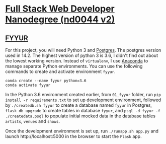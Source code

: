 # [Full Stack Web Developer Nanodegree (nd0044 v2)](https://github.com/udacity/FSND)



## [FYYUR](https://github.com/tsunghuanghsieh/udacity/tree/main/nd0044/01_fyyur)
For this project, you will need Python 3 and [Postgres](https://formulae.brew.sh/formula/postgresql). The postgres version used in 14.2. The highest version of python 3 is 3.6, I didn't find out about the lowest working version. Instead of `virtualenv`, I use [Anaconda](https://www.anaconda.com/products/distribution) to manage separate Python environments. You can use the following commands to create and activate environment `fyyur`.

```
conda create --name fyyur python=3.6
conda activate fyyur
```

In the Python 3.6 environment created earlier, from `01_fyyur` folder, run `pip install -r requirements.txt` to set up development environment, followed by `./createdb.sh fyyur` to create a database named `fyyur` in Postgres, `flask db upgrade` to create tables in database `fyyur`, and `psql -d fyyur -f ./createdata.psql` to populate initial mocked data in the database tables `artists`, `venues` and `shows`.

Once the development environment is set up, run `./runapp.sh app.py` and launch http://localhost:5000 in the browser to start the `Flask` app.

